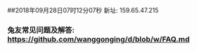 ##2018年09月28日07时12分07秒 新址: 159.65.47.215
### 兔友常见问题及解答: https://github.com/wanggonging/d/blob/w/FAQ.md
